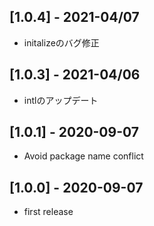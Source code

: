 ## [1.0.4] - 2021-04/07
- initalizeのバグ修正

## [1.0.3] - 2021-04/06
- intlのアップデート

## [1.0.1] - 2020-09-07
- Avoid package name conflict

## [1.0.0] - 2020-09-07
- first release